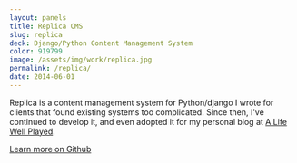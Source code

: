 ```yaml
---
layout: panels
title: Replica CMS
slug: replica
deck: Django/Python Content Management System
color: 919799
image: /assets/img/work/replica.jpg
permalink: /replica/
date: 2014-06-01
---
```


Replica is a content management system for Python/django I wrote for clients that found existing systems too complicated. Since then, I've continued to develop it, and even adopted it for my personal blog at [A Life Well Played](http://alifewellplayed.com/).

<a class="btn btn-default" href="https://github.com/underlost/Replica">Learn more on Github</a>
